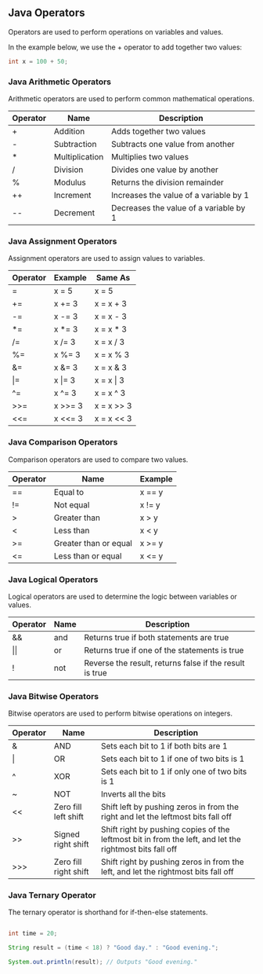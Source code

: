 
## Java Operators

Operators are used to perform operations on variables and values.

In the example below, we use the + operator to add together two values:

```java
int x = 100 + 50;
```

### Java Arithmetic Operators

Arithmetic operators are used to perform common mathematical operations.

| Operator | Name          | Description                                                  |
| -------- | ------------- | ------------------------------------------------------------ |
| +        | Addition      | Adds together two values                                     |
| -        | Subtraction   | Subtracts one value from another                             |
| *        | Multiplication| Multiplies two values                                        |
| /        | Division      | Divides one value by another                                 |
| %        | Modulus       | Returns the division remainder                               |
| ++       | Increment     | Increases the value of a variable by 1                       |
| --       | Decrement     | Decreases the value of a variable by 1                       |

### Java Assignment Operators

Assignment operators are used to assign values to variables.

| Operator | Example | Same As     |
| -------- | ------- | ----------- |
| =        | x = 5   | x = 5       |
| +=       | x += 3  | x = x + 3   |
| -=       | x -= 3  | x = x - 3   |
| *=       | x *= 3  | x = x * 3   |
| /=       | x /= 3  | x = x / 3   |
| %=       | x %= 3  | x = x % 3   |
| &=       | x &= 3  | x = x & 3   |
| \|=      | x \|= 3 | x = x \| 3  |
| ^=       | x ^= 3  | x = x ^ 3   |
| >>=      | x >>= 3 | x = x >> 3  |
| <<=      | x <<= 3 | x = x << 3  |

### Java Comparison Operators

Comparison operators are used to compare two values.

| Operator | Name                  | Example |
| -------- | --------------------- | ------- |
| ==       | Equal to              | x == y  |
| !=       | Not equal             | x != y  |
| >        | Greater than          | x > y   |
| <        | Less than             | x < y   |
| >=       | Greater than or equal | x >= y  |
| <=       | Less than or equal    | x <= y  |

### Java Logical Operators

Logical operators are used to determine the logic between variables or values.

| Operator | Name  | Description                                                  |
| -------- | ----- | ------------------------------------------------------------ |
| &&       | and   | Returns true if both statements are true                     |
| \|\|     | or    | Returns true if one of the statements is true                |
| !        | not   | Reverse the result, returns false if the result is true      |

### Java Bitwise Operators

Bitwise operators are used to perform bitwise operations on integers.

| Operator | Name    | Description                                                  |
| -------- | ------- | ------------------------------------------------------------ |
| &        | AND     | Sets each bit to 1 if both bits are 1                        |
| \|       | OR      | Sets each bit to 1 if one of two bits is 1                   |
| ^        | XOR     | Sets each bit to 1 if only one of two bits is 1              |
| ~        | NOT     | Inverts all the bits                                        |
| <<       | Zero fill left shift | Shift left by pushing zeros in from the right and let the leftmost bits fall off |
| >>       | Signed right shift | Shift right by pushing copies of the leftmost bit in from the left, and let the rightmost bits fall off |
| >>>      | Zero fill right shift | Shift right by pushing zeros in from the left, and let the rightmost bits fall off |

### Java Ternary Operator

The ternary operator is shorthand for if-then-else statements.

```java

int time = 20;

String result = (time < 18) ? "Good day." : "Good evening.";

System.out.println(result); // Outputs "Good evening."
```
